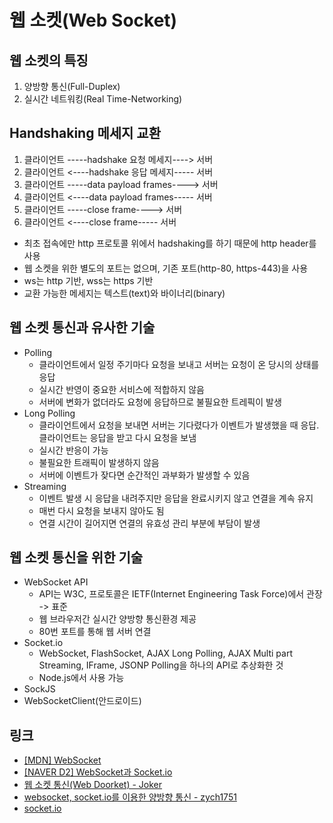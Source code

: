 # 웹 소켓(Web Socket)

## 웹 소켓의 특징

1. 양방향 통신(Full-Duplex)
2. 실시간 네트워킹(Real Time-Networking)

## Handshaking 메세지 교환

1. 클라이언트 -----hadshake 요청 메세지----> 서버
2. 클라이언트 <----hadshake 응답 메세지----- 서버
3. 클라이언트 -----data payload frames----> 서버
4. 클라이언트 <----data payload frames----- 서버
5. 클라이언트 -----close frame----> 서버
6. 클라이언트 <----close frame----- 서버

- 최초 접속에만 http 프로토콜 위에서 hadshaking를 하기 때문에 http header를 사용
- 웹 소켓을 위한 별도의 포트는 없으며, 기존 포트(http-80, https-443)을 사용
- ws는 http 기반, wss는 https 기반
- 교환 가능한 메세지는 텍스트(text)와 바이너리(binary)

## 웹 소켓 통신과 유사한 기술

- Polling
  - 클라이언트에서 일정 주기마다 요청을 보내고 서버는 요청이 온 당시의 상태를 응답
  - 실시간 반영이 중요한 서비스에 적합하지 않음
  - 서버에 변화가 없더라도 요청에 응답하므로 불필요한 트레픽이 발생
- Long Polling
  - 클라이언트에서 요청을 보내면 서버는 기다렸다가 이벤트가 발생했을 때 응답. 클라이언트는 응답을 받고 다시 요청을 보냄
  - 실시간 반응이 가능
  - 불필요한 트래픽이 발생하지 않음
  - 서버에 이벤트가 잦다면 순간적인 과부화가 발생할 수 있음
- Streaming
  - 이벤트 발생 시 응답을 내려주지만 응답을 완료시키지 않고 연결을 계속 유지
  - 매번 다시 요청을 보내지 않아도 됨
  - 연결 시간이 길어지면 연결의 유효성 관리 부분에 부담이 발생

## 웹 소켓 통신을 위한 기술

- WebSocket API
  - API는 W3C, 프로토콜은 IETF(Internet Engineering Task Force)에서 관장 -> 표준
  - 웹 브라우저간 실시간 양방향 통신환경 제공
  - 80번 포트를 통해 웹 서버 연결
- Socket.io
  - WebSocket, FlashSocket, AJAX Long Polling, AJAX Multi part Streaming, IFrame, JSONP Polling을 하나의 API로 추상화한 것
  - Node.js에서 사용 가능
- SockJS
- WebSocketClient(안드로이드)

## 링크

- [[MDN] WebSocket](https://developer.mozilla.org/ko/docs/Web/API/WebSocket)
- [[NAVER D2] WebSocket과 Socket.io](https://d2.naver.com/helloworld/1336)
- [웹 소켓 통신(Web Doorket) - Joker](https://caileb.tistory.com/185)
- [websocket, socket.io를 이용한 양방향 통신 - zych1751](http://www.secmem.org/blog/2019/08/17/websocket-socketio/)
- [socket.io](https://socket.io/)
